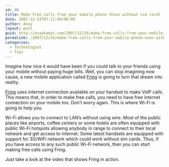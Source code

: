 ```yaml
---
id: 40
title: Make free calls from your mobile phone (Even without sim card)
date: 2007-12-24T07:12:49+00:00
author: Anay
layout: post
guid: http://anaykamat.com/2007/12/24/make-free-calls-from-your-mobile-phone-even-without-sim-card/
permalink: /2007/12/24/make-free-calls-from-your-mobile-phone-even-without-sim-card/
categories:
  - Technologies
  - Tips
---
```

Imagine how nice it would have been if you could talk to your friends using your mobile without paying huge bills. Well, you can stop imagining now cause, a new mobile application called <a href="http://www.fring.com/" target="_blank">Fring</a> is going to turn that dream into reality.

<a href="http://www.fring.com/" target="_blank">Fring</a> uses internet connection available on your handset to make VoIP calls. This means that, in order to make free calls, you need to have free internet connection on your mobile too. Don’t worry again. This is where Wi-Fi is going to help you.

Wi-Fi allows you to connect to LAN’s without using wire. Most of the public places like airports, coffee centers or some hotels are often equipped with public Wi-Fi hotspots allowing anybody in range to connect to their local network and get access to internet. Some latest handsets are equipped with support for 3G/WiFi network which could work without sim cards. Thus, if you have access to any such public Wi-Fi network, then you can start making free calls using Fring.

Just take a look at the video that shows Fring in action.

<p align="center">
</p>